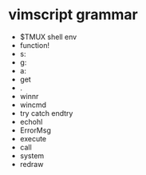 # vimscript grammar

- $TMUX         shell env
- function!     
- s:
- g:
- a:
- get
- .
- winnr
- wincmd
- try catch endtry
- echohl
- ErrorMsg
- execute
- call
- system
- redraw
